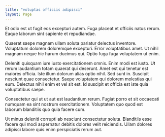 ```yaml
---
title: "voluptas officiis adipisci"
layout: Page
---
```

Et odio est ut fugit eos excepturi autem. Fuga placeat et officiis natus rerum. Eaque laborum sint sapiente et repudiandae.
 Quaerat saepe magnam ullam soluta pariatur delectus inventore. Voluptatum dolorem doloremque excepturi. Error voluptatibus amet. Ut nihil magnam neque hic harum ducimus qui. Optio fuga fuga voluptatem ut enim.
 Deleniti quisquam iure iusto exercitationem omnis. Enim modi est iusto. Ut rerum laudantium totam quaerat qui deserunt. Amet est qui tenetur est maiores officia.
Iste illum dolorum alias optio nihil. Sed sunt in. Suscipit nesciunt quae consectetur. Saepe voluptatem qui dolorem molestias qui eum. Delectus nihil enim et vel sit est. Id suscipit et officia est iste quia voluptatibus saepe.
 Consectetur qui ut ut aut est laudantium rerum. Fugiat porro et sit occaecati numquam ea sint nostrum exercitationem. Voluptatem quo quod est laborum blanditiis quo quia facere cum.
 Ut minus deleniti corrupti ab nesciunt consectetur soluta. Blanditiis esse facere qui modi aspernatur debitis dolores velit reiciendis. Ullam dolores adipisci labore quis enim perspiciatis rerum aut.
